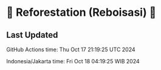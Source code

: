 
# 🌳 Reforestation (Reboisasi) 🌲

## Last Updated

GitHub Actions time: Thu Oct 17 21:19:25 UTC 2024

Indonesia/Jakarta time: Fri Oct 18 04:19:25 WIB 2024
